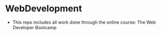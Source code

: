 # WebDevelopment
- This repo includes all work done through the online course: The Web Developer Bootcamp
